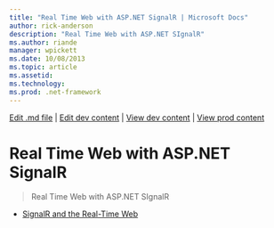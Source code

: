 ```yaml
---
title: "Real Time Web with ASP.NET SignalR | Microsoft Docs"
author: rick-anderson
description: "Real Time Web with ASP.NET SIgnalR"
ms.author: riande
manager: wpickett
ms.date: 10/08/2013
ms.topic: article
ms.assetid: 
ms.technology: 
ms.prod: .net-framework
---
```

[Edit .md file](C:\Projects\msc\dev\Msc.Www\Web.ASP\App_Data\github\aspnet\overview\index.md) | [Edit dev content](http://www.aspdev.net/umbraco#/content/content/edit/51229) | [View dev content](http://docs.aspdev.net/tutorials/aspnet/overview/real-time-web-with-aspnet-signalr/index.html) | [View prod content](http://www.asp.net/aspnet/overview/real-time-web-with-aspnet-signalr)

Real Time Web with ASP.NET SignalR
====================
> Real Time Web with ASP.NET SIgnalR


- [SignalR and the Real-Time Web](signalr-and-the-real-time-web.md)